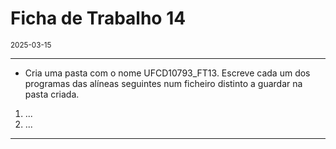 <h1>Ficha de Trabalho 14</h1>
<small>2025-03-15</small>
<br>

<hr>
<ul>
<li> Cria uma pasta com o nome UFCD10793_FT13. Escreve cada um dos programas das alíneas seguintes num ficheiro distinto a guardar na pasta criada.
</li>

</ul>

<ol>
<li> 
    ...
</li>

<li> 
    ...
</li>

</ol>

<hr>